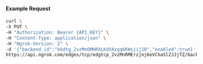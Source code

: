 <!-- Code generated for API Clients. DO NOT EDIT. -->
#### Example Request
```bash
curl \
-X PUT \
-H "Authorization: Bearer {API_KEY}" \
-H "Content-Type: application/json" \
-H "Ngrok-Version: 2" \
-d '{"backend_id":"bkdtg_2vzMnOMHRXLKdVAzgq6KWsjij10","enabled":true}' \
https://api.ngrok.com/edges/tcp/edgtcp_2vzMnRMErzjnj6eVChaSlZJJjTZ/backend
